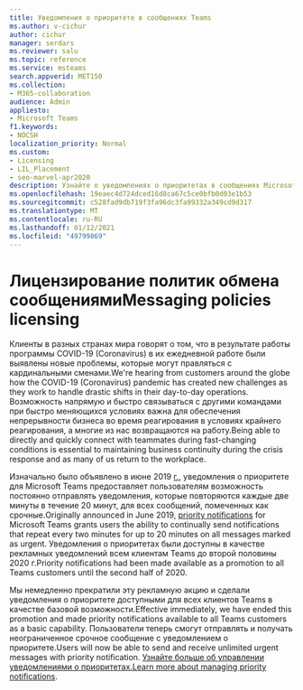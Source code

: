 ```yaml
---
title: Уведомления о приоритете в сообщениях Teams
ms.author: v-cichur
author: cichur
manager: serdars
ms.reviewer: salu
ms.topic: reference
ms.service: msteams
search.appverid: MET150
ms.collection:
- M365-collaboration
audience: Admin
appliesto:
- Microsoft Teams
f1.keywords:
- NOCSH
localization_priority: Normal
ms.custom:
- Licensing
- LIL_Placement
- seo-marvel-apr2020
description: Узнайте о уведомлениях о приоритетах в сообщениях Microsoft Teams.
ms.openlocfilehash: 19eaec4d724dced16d8ca67c5ce0bfb0d03e1b53
ms.sourcegitcommit: c528fad9db719f3fa96dc3fa99332a349cd9d317
ms.translationtype: MT
ms.contentlocale: ru-RU
ms.lasthandoff: 01/12/2021
ms.locfileid: "49799869"
---
```

# <a name="messaging-policies-licensing"></a><span data-ttu-id="71419-103">Лицензирование политик обмена сообщениями</span><span class="sxs-lookup"><span data-stu-id="71419-103">Messaging policies licensing</span></span>

<span data-ttu-id="71419-104">Клиенты в разных странах мира говорят о том, что в результате работы программы COVID-19 (Coronavirus) в их ежедневной работе были выявлены новые проблемы, которые могут правляться с кардинальными сменами.</span><span class="sxs-lookup"><span data-stu-id="71419-104">We're hearing from customers around the globe how the COVID-19 (Coronavirus) pandemic has created new challenges as they work to handle drastic shifts in their day-to-day operations.</span></span> <span data-ttu-id="71419-105">Возможность напрямую и быстро связываться с другими командами при быстро меняющихся условиях важна для обеспечения непрерывности бизнеса во время реагирования в условиях крайнего реагирования, а многие из нас возвращаются на работу.</span><span class="sxs-lookup"><span data-stu-id="71419-105">Being able to directly and quickly connect with teammates during fast-changing conditions is essential to maintaining business continuity during the crisis response and as many of us return to the workplace.</span></span>

<span data-ttu-id="71419-106">Изначально было объявлено в июне 2019 [г.,](https://support.microsoft.com/article/mark-a-message-as-important-or-urgent-in-teams-ea99d5b6-1317-4550-8d75-86ff14cd4462) уведомления о приоритете для Microsoft Teams предоставляет пользователям возможность постоянно отправлять уведомления, которые повторяются каждые две минуты в течение 20 минут, для всех сообщений, помеченных как срочные.</span><span class="sxs-lookup"><span data-stu-id="71419-106">Originally announced in June 2019, [priority notifications](https://support.microsoft.com/article/mark-a-message-as-important-or-urgent-in-teams-ea99d5b6-1317-4550-8d75-86ff14cd4462) for Microsoft Teams grants users the ability to continually send notifications that repeat every two minutes for up to 20 minutes on all messages marked as urgent.</span></span> <span data-ttu-id="71419-107">Уведомления о приоритетах были доступны в качестве рекламных уведомлений всем клиентам Teams до второй половины 2020 г.</span><span class="sxs-lookup"><span data-stu-id="71419-107">Priority notifications had been made available as a promotion to all Teams customers until the second half of 2020.</span></span>

<span data-ttu-id="71419-108">Мы немедленно прекратили эту рекламную акцию и сделали уведомления о приоритете доступными для всех клиентов Teams в качестве базовой возможности.</span><span class="sxs-lookup"><span data-stu-id="71419-108">Effective immediately, we have ended this promotion and made priority notifications available to all Teams customers as a basic capability.</span></span> <span data-ttu-id="71419-109">Пользователи теперь смогут отправлять и получать неограниченное срочное сообщение с уведомлением о приоритете.</span><span class="sxs-lookup"><span data-stu-id="71419-109">Users will now be able to send and receive unlimited urgent messages with priority notification.</span></span> <span data-ttu-id="71419-110">[Узнайте больше об управлении уведомлениями о приоритетах.](../messaging-policies-in-teams.md)</span><span class="sxs-lookup"><span data-stu-id="71419-110">[Learn more about managing priority notifications](../messaging-policies-in-teams.md).</span></span>
